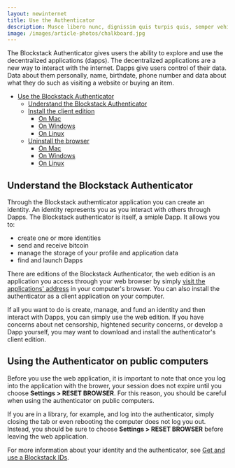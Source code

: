 ```yaml
---
layout: newinternet
title: Use the Authenticator
description: Musce libero nunc, dignissim quis turpis quis, semper vehicula dolor.
image: /images/article-photos/chalkboard.jpg
---
```


The Blockstack Authenticator gives users the ability to explore and use the
decentralized applications (dapps). The decentralized applications are a new way
to interact with the internet. Dapps give users control of their data. Data
about them personally, name, birthdate, phone number and data about what they do
such as visiting a website or buying an item.

<!-- TOC depthFrom:1 depthTo:6 withLinks:1 updateOnSave:1 orderedList:0 -->

- [Use the Blockstack Authenticator](#use-the-blockstack-browser)
	- [Understand the Blockstack Authenticator](#understand-the-blockstack-browser)
	- [Install the client edition](#install-the-local-browser)
		- [On Mac](#on-mac)
		- [On Windows](#on-windows)
		- [On Linux](#on-linux)
	- [Uninstall the browser](#uninstall-the-browser)
		- [On Mac](#on-mac)
		- [On Windows](#on-windows)
		- [On Linux](#on-linux)

<!-- /TOC -->

## Understand the Blockstack Authenticator

Through the Blockstack authemticator application you can create an identity. An identity
represents you as you interact with others through Dapps.  The Blockstack
authenticator is itself, a smiple Dapp. It allows you to:

* create one or more identities
* send and receive bitcoin
* manage the storage of your profile and application data
* find and launch Dapps

There are editions of the Blockstack Authenticator, the web edition is an
application you access through your web browser by simply [visit the
applications' address](https://browser.blockstack.org/) in your computer's
browser.  You can also install the authenticator as a client application on your
computer.

If all you want to do is create, manage, and fund an identity and then interact
with Dapps, you can simply use the web edition. If you have concerns about net
censorship, hightened security concerns, or develop a Dapp yourself, you may
want to download and install the authenticator's client edition.

## Using the Authenticator on public computers

Before you use the web application, it is important to note that once you log
into the application with the brower, your session does not expire until you
choose **Settings > RESET BROWSER**.  For this reason, you should be careful
when using the authenticator on public computers.

If you are in a library, for example, and log into the authenticator, simply
closing the tab or even rebooting the computer does not log you out. Instead,
you should be sure to choose **Settings > RESET BROWSER** before leaving the web
application.

For more information about your identity and the authenticator, see [Get and use a Blockstack IDs](ids-introduction.md).
